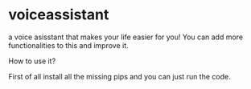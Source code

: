 # voiceassistant
a voice asisstant that makes your life easier for you! You can add more functionalities to this and improve it.

How to use it?

First of all install all the missing pips and you can just run the code.
